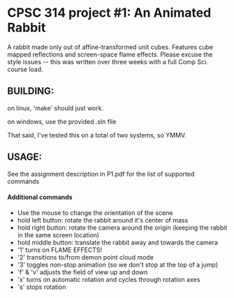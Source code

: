 # CPSC 314 project #1: An Animated Rabbit

A rabbit made only out of affine-transformed unit cubes. Features cube mapped reflections and screen-space flame effects.  Please excuse the style issues -- this was written over three weeks with a full Comp Sci. course load.

## BUILDING:

on linux, 'make' should just work.

on windows, use the provided .sln file 

That said, I've tested this on a total of two systems, so YMMV.

## USAGE:

See the assignment description in P1.pdf for the list of supported commands

#### Additional commands

* Use the mouse to change the orientation of the scene
* hold left button: rotate the rabbit around it's center of mass
* hold right button: rotate the camera around the origin (keeping the rabbit in the same screen location)
* hold middle button: translate the rabbit away and towards the camera
* '1' turns on FLAME EFFECTS!
* '2' transitions to/from demon point cloud mode
* '3' toggles non-stop animation (so we don't stop at the top of a jump)
* 'f' & 'v' adjusts the field of view up and down
* 'x' turns on automatic rotation and cycles through rotation axes
* 's' stops rotation
